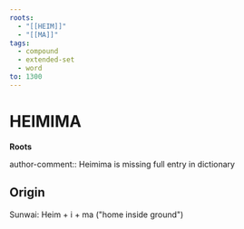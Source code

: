```yaml
---
roots:
  - "[[HEIM]]"
  - "[[MA]]"
tags:
  - compound
  - extended-set
  - word
to: 1300
---
```


# HEIMIMA

**Roots**

author-comment:: Heimima is missing full entry in dictionary


## Origin

Sunwai: Heim + i + ma ("home inside ground")